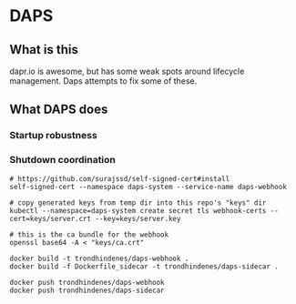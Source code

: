 # DAPS
## What is this
dapr.io is awesome, but has some weak spots around lifecycle management. Daps attempts to fix some of these.

## What DAPS does
### Startup robustness

### Shutdown coordination




```
# https://github.com/surajssd/self-signed-cert#install
self-signed-cert --namespace daps-system --service-name daps-webhook

# copy generated keys from temp dir into this repo's "keys" dir
kubectl --namespace=daps-system create secret tls webhook-certs --cert=keys/server.crt --key=keys/server.key

# this is the ca bundle for the webhook
openssl base64 -A < "keys/ca.crt"
```


```
docker build -t trondhindenes/daps-webhook .
docker build -f Dockerfile_sidecar -t trondhindenes/daps-sidecar .

docker push trondhindenes/daps-webhook
docker push trondhindenes/daps-sidecar
```